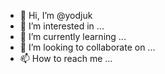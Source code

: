 - 👋 Hi, I’m @yodjuk
- 👀 I’m interested in ...
- 🌱 I’m currently learning ...
- 💞️ I’m looking to collaborate on ...
- 📫 How to reach me ...

<!---
yodjuk/yodjuk is a ✨ special ✨ repository because its `README.md` (this file) appears on your GitHub profile.
You can click the Preview link to take a look at your changes.
--->
